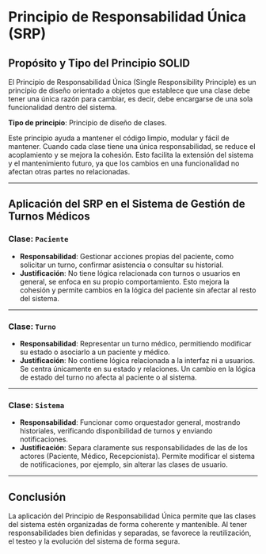 # Principio de Responsabilidad Única (SRP)

## Propósito y Tipo del Principio SOLID

El Principio de Responsabilidad Única (Single Responsibility Principle) es un principio de diseño orientado a objetos que establece que una clase debe tener una única razón para cambiar, es decir, debe encargarse de una sola funcionalidad dentro del sistema.

**Tipo de principio**: Principio de diseño de clases.

Este principio ayuda a mantener el código limpio, modular y fácil de mantener. Cuando cada clase tiene una única responsabilidad, se reduce el acoplamiento y se mejora la cohesión. Esto facilita la extensión del sistema y el mantenimiento futuro, ya que los cambios en una funcionalidad no afectan otras partes no relacionadas.

---

## Aplicación del SRP en el Sistema de Gestión de Turnos Médicos

### Clase: `Paciente`

- **Responsabilidad**: Gestionar acciones propias del paciente, como solicitar un turno, confirmar asistencia o consultar su historial.
- **Justificación**: No tiene lógica relacionada con turnos o usuarios en general, se enfoca en su propio comportamiento. Esto mejora la cohesión y permite cambios en la lógica del paciente sin afectar al resto del sistema.

---

### Clase: `Turno`

- **Responsabilidad**: Representar un turno médico, permitiendo modificar su estado o asociarlo a un paciente y médico.
- **Justificación**: No contiene lógica relacionada a la interfaz ni a usuarios. Se centra únicamente en su estado y relaciones. Un cambio en la lógica de estado del turno no afecta al paciente o al sistema.

---

### Clase: `Sistema`

- **Responsabilidad**: Funcionar como orquestador general, mostrando historiales, verificando disponibilidad de turnos y enviando notificaciones.
- **Justificación**: Separa claramente sus responsabilidades de las de los actores (Paciente, Médico, Recepcionista). Permite modificar el sistema de notificaciones, por ejemplo, sin alterar las clases de usuario.

---

## Conclusión

La aplicación del Principio de Responsabilidad Única permite que las clases del sistema estén organizadas de forma coherente y mantenible. Al tener responsabilidades bien definidas y separadas, se favorece la reutilización, el testeo y la evolución del sistema de forma segura.
